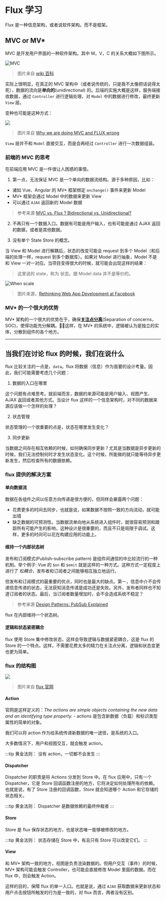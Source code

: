 # Flux 学习

Flux 是一种信息架构，或者说软件架构。而不是框架。

## MVC or MV*

MVC 是开发用户界面的一种软件架构。其中 M，V，C 的关系大概如下图所示。

![MVC](http://p3puylt4n.bkt.clouddn.com/500px-MVC-Process.svg.png)

> 图片来自 [wiki 百科](https://en.wikipedia.org/wiki/Model%E2%80%93view%E2%80%93controller)

实际上很明显，在真正的 MVC 架构中（或者说传统的，只是我不太像把话说得太死），数据的流向是**单向的**(unidirectional) 的。后端的实施大概是这样，服务端接收数据，通过 `Controller` 进行逻辑处理，对 `Model` 中的数据进行修改，最终更新 `View` 层。

变种也可能是这种方式：

![](http://p3puylt4n.bkt.clouddn.com/mvc-backend.jpg)

> 图片来自 [Why we are doing MVC and FLUX wrong](http://www.christianalfoni.com/articles/2015_08_02_Why-we-are-doing-MVC-and-FLUX-wrong)

`View` 层并不和 `Model` 直接交互，而是会再经过 `Controller` 进行一次数据组装。

### 前端的 MVC 的思考

在前端应用 MVC 是一件很让人困惑的事情。

1. 第一点，无法保证 MVC 是一个单向的数据流结构。源于多种原因，比如：
  + 诸如 Vue、Angular 的 MV* 框架绑定 `onchange()` 事件来更新 Model
  + MV* 框架会通过 Model 中的数据来更新 View
  + 可以通过 `AJAX` 返回新的 Model 数据

> 参考来源 [MVC vs. Flux ? Bidirectional vs. Unidirectional?](https://stackoverflow.com/questions/33447710/mvc-vs-flux-bidirectional-vs-unidirectional/33455847)

2. 不再只有一个数据入口。数据有可能是用户输入，也有可能是通过 AJAX 返回的数据，或者是其他数据。

3. 没有单个 State Store 的概念。

当 View 和 Model 进行解耦后，状态的改变可能会 request 到多个 Model（和后端的处理一样，request 到多个数据库）。如果对 Model 进行抽象，Model 不是和 View 一对一对应。当项目变得很大的时候，就可能会出现这样的结果：

> 这里说的 state，称为 状态。跟 Model data 并不是等价的。

![When scale](http://p3puylt4n.bkt.clouddn.com/MVC_02.PNG)

> 图片来源，[Rethinking Web App Development at Facebook](https://www.youtube.com/watch?v=nYkdrAPrdcw)

### MV* 的一个很大的优势

MV* 架构的一个很大的优势在于，确保[**关注点分离**](https://en.wikipedia.org/wiki/Separation_of_concerns)(Separation of concerns，SOC)，使得功能充分解耦。这样，在 MV* 的系统中，逻辑被认为是独立的实体，分散到组件的各个地方。

---

## 当我们在讨论 flux 的时候，我们在说什么

flux 比较关注的一点是，`data`。flux 将数据（信息）作为首要的设计考量。因此，我们可能需要考虑几个问题：

1. 数据的入口在哪里

这个问题有点难思考。就前端而言，数据的来源可能是用户输入、视图产生、AJAX 返回或者其他方式。当设计 flux 这样的一个信息架构时，对不同的数据来源应该做一个怎样的处理？

2. 状态管理

状态管理的一个很重要的点是，状态在哪里发生变化？

3. 同步更新

当数据之间存在相互依赖的时候，如何确保同步更新？尤其是当数据是异步更新的时候，我们无法控制何时才发生状态变化。这个时候，所能做的就只能等待异步更新发生，然后检查所有的数据依赖。

### flux 提供的解决方案

#### 单向数据流

数据在各组件之间以任意方向传递是很方便的，但同样会暴露两个问题：

+ 花费更多的时间去同步，也就是说，如果数据不按照一致的方向流动，就可能出错
+ 缺乏数据的可预测性。当数据流单向地从系统进入组件时，就很容易预测和跟踪所有可能产生的影响，这种设计是很重要的，而且不只是局限于调试。这样，更多的时间可以花在构建应用的功能上。

#### 维持一个内部状态树

发布和订阅模式(Publish-subscribe pattern) 是组件间通信的中比较流行的一种机制。举个例子: Vue 的 `$on` 和 `$emit` 就是这样的一种方式。这种方式一定程度上进行了 *松耦合*，发布者和订阅者之间能够相互独立地运行。

但发布和订阅模式的最重要的优点，同时也是最大的缺点。第一，信息中介不会传递信息传递的状态，无法获知消息传递是成功还是失败。另外，发布者同样也不知道订阅者的状态。最后，当订阅者数量增加时，会不会造成系统不稳定？

> 参考来源 [Design Patterns: PubSub Explained](https://abdulapopoola.com/2013/03/12/design-patterns-pub-sub-explained/)

flux 在内部维持一个状态树。

#### 逻辑和状态紧密耦合

flux 使用 Store 集中修改状态，这样会导致逻辑与数据紧密耦合，这是 flux 的 Store 的一个特点。这样，不需要花费太多的精力在关注点分离，逻辑和状态变更也更为简单。

### flux 的结构图

![](http://p3puylt4n.bkt.clouddn.com/flux-simple-f8-diagram-with-client-action-1300w.png)

> 图片来自 [flux 官网](https://facebook.github.io/flux/docs/in-depth-overview.html#content)

#### Action

官网是这样定义的：*The actions are simple objects containing the new data and an identifying type property.* - actions 是包含新数据（负载）和标识类型属性的简单的对象。

我们可以将 action 作为给系统传递新数据的唯一途径，是系统的入口。

大多数情况下，用户和视图交互，就会触发 action。

:::tip
黄金法则： 没有 action，一切都不会发生
:::

#### Dispatcher

Dispatcher 的职责是将 Actions 分发到 Store 中。在 flux 应用中，只有一个 Dispatcher，它是 Store 回调函数注册的地方，它将决定如何处理所有的依赖。也就是说，有了 Store 注册的回调函数，Store 就会知道哪个 Action 和它存储的状态相关。

:::tip
黄金法则： Dispatcher 是数据依赖的最终仲裁者
:::

#### Store

Store 是 flux 保存状态的地方，也是状态唯一能够被修改的地方。

:::tip
黄金法则： 状态存储在 Store 中，有且只有 Store 可以改变它们。
:::

#### View

和 MV* 架构一致的地方，视图是负责渲染数据的。但用户交互（事件）的时候，MV* 架构可能会触发 Controller，也可能会直接修改 Model 里面的数据。而在 flux 中，则会触发 Action。

这样的目的，保障 flux 的单一入口。也就是说，通过 `AJAX` 获取数据来更新状态和用户点击按钮所触发的行为是一致的，对 flux 而言，两者没有区别。